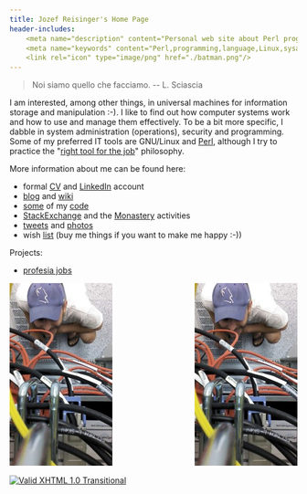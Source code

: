 ```yaml
---
title: Jozef Reisinger's Home Page
header-includes:
    <meta name="description" content="Personal web site about Perl programming, Linux operating system, system administration, operations, computer networking, IT audit and security" />
    <meta name="keywords" content="Perl,programming,language,Linux,sysadmin,admin,system,administrator,operations,computer,networking,IT,security,audit,auditing" />
    <link rel="icon" type="image/png" href="./batman.png"/>
---
```


> Noi siamo quello che facciamo. -- L. Sciascia

I am interested, among other things, in universal machines for information
storage and manipulation :-). I like to find out how computer systems work and
how to use and manage them effectively. To be a bit more specific, I dabble in
system administration (operations), security and programming. Some of my
preferred IT tools are GNU/Linux and [Perl](https://www.perl.org), although I
try to practice the "[right tool for the
job](http://catb.org/esr/writings/unix-koans/shell-tools.html)" philosophy.

More information about me can be found here:

-   formal [CV](cv.html) and [LinkedIn](https://sk.linkedin.com/in/jozefreisinger) account
-   [blog](https://jreisinger.blogspot.com/) and [wiki](http://wiki.reisinge.net)
-   [some](https://metacpan.org/author/REISINGE) of my [code](https://github.com/jreisinger)
-   [StackExchange](https://stackexchange.com/users/1010742/jreisinger)
    and the [Monastery](http://perlmonks.org/?node_id=6364;user=reisinge)
    activities
-   [tweets](https://twitter.com/JozefReisinger) and [photos](https://www.flickr.com/photos/jozrei)
-   wish [list](https://amzn.com/w/23WE353M6O53S) (buy me things if you
    want to make me happy :-))

Projects:

-   [profesia jobs](http://jreisinger.github.io/profesia-jobs)

![me@dc](rack_top.jpg "Hmmm, why oh why, isn't it working ... :-)")
<img style="float: right;" src="rack_top.jpg" title="Hmmm, why oh why, isn&#39;t it working ... :-)" alt="me@dc" />

[![Valid XHTML 1.0
Transitional](https://www.w3.org/Icons/valid-xhtml10-blue)](https://validator.w3.org/check?uri=http://jreisinger.github.io)
